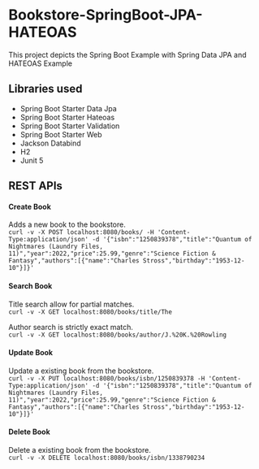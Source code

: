 # Bookstore-SpringBoot-JPA-HATEOAS
This project depicts the Spring Boot Example with Spring Data JPA and HATEOAS Example

## Libraries used
- Spring Boot Starter Data Jpa
- Spring Boot Starter Hateoas
- Spring Boot Starter Validation
- Spring Boot Starter Web
- Jackson Databind
- H2
- Junit 5

## REST APIs
#### Create Book
Adds a new book to the bookstore.\
`curl -v -X POST localhost:8080/books/ -H 'Content-Type:application/json' -d '{"isbn":"1250839378","title":"Quantum of Nightmares (Laundry Files, 11)","year":2022,"price":25.99,"genre":"Science Fiction & Fantasy","authors":[{"name":"Charles Stross","birthday":"1953-12-10"}]}'`

#### Search Book
Title search allow for partial matches.\
`curl -v -X GET localhost:8080/books/title/The`

Author search is strictly exact match.\
`curl -v -X GET localhost:8080/books/author/J.%20K.%20Rowling`

#### Update Book
Update a existing book from the bookstore.\
`curl -v -X PUT localhost:8080/books/isbn/1250839378 -H 'Content-Type:application/json' -d '{"isbn":"1250839378","title":"Quantum of Nightmares (Laundry Files, 11)","year":2022,"price":25.99,"genre":"Science Fiction & Fantasy","authors":[{"name":"Charles Stross","birthday":"1953-12-10"}]}'`

#### Delete Book
Delete a existing book from the bookstore.\
`curl -v -X DELETE localhost:8080/books/isbn/1338790234`

